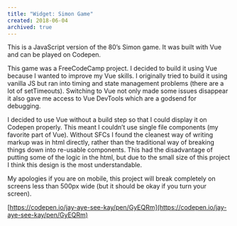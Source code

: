 ```yaml
---
title: "Widget: Simon Game"
created: 2018-06-04
archived: true
---
```

This is a JavaScript version of the 80’s Simon game. It was built with Vue and can be played on Codepen.

This game was a FreeCodeCamp project. I decided to build it using Vue because I wanted to improve my Vue skills. I originally tried to build it using vanilla JS but ran into timing and state management problems (there are a lot of setTimeouts). Switching to Vue not only made some issues disappear it also gave me access to Vue DevTools which are a godsend for debugging.

I decided to use Vue without a build step so that I could display it on Codepen properly. This meant I couldn’t use single file components (my favorite part of Vue). Without SFCs I found the cleanest way of writing markup was in html directly, rather than the traditional way of breaking things down into re-usable components. This had the disadvantage of putting some of the logic in the html, but due to the small size of this project I think this design is the most understandable.

My apologies if you are on mobile, this project will break completely on screens less than 500px wide (but it should be okay if you turn your screen).

[https://codepen.io/jay-aye-see-kay/pen/GyEQRm](https://codepen.io/jay-aye-see-kay/pen/GyEQRm)
